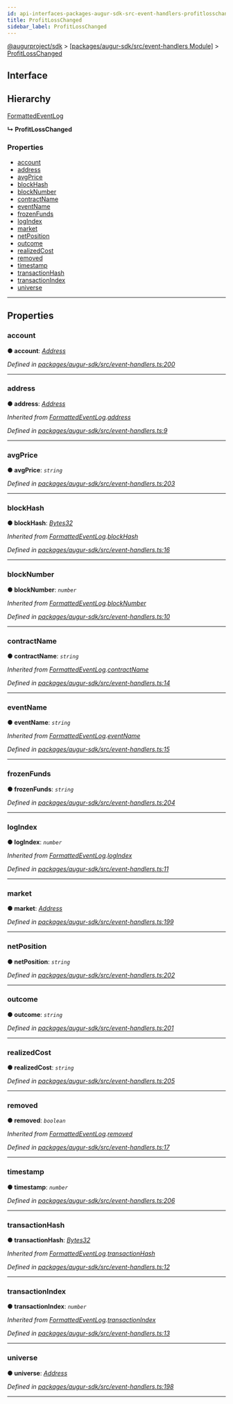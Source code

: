 ```yaml
---
id: api-interfaces-packages-augur-sdk-src-event-handlers-profitlosschanged
title: ProfitLossChanged
sidebar_label: ProfitLossChanged
---
```


[@augurproject/sdk](api-readme.md) > [[packages/augur-sdk/src/event-handlers Module]](api-modules-packages-augur-sdk-src-event-handlers-module.md) > [ProfitLossChanged](api-interfaces-packages-augur-sdk-src-event-handlers-profitlosschanged.md)

## Interface

## Hierarchy

 [FormattedEventLog](api-interfaces-packages-augur-sdk-src-event-handlers-formattedeventlog.md)

**↳ ProfitLossChanged**

### Properties

* [account](api-interfaces-packages-augur-sdk-src-event-handlers-profitlosschanged.md#account)
* [address](api-interfaces-packages-augur-sdk-src-event-handlers-profitlosschanged.md#address)
* [avgPrice](api-interfaces-packages-augur-sdk-src-event-handlers-profitlosschanged.md#avgprice)
* [blockHash](api-interfaces-packages-augur-sdk-src-event-handlers-profitlosschanged.md#blockhash)
* [blockNumber](api-interfaces-packages-augur-sdk-src-event-handlers-profitlosschanged.md#blocknumber)
* [contractName](api-interfaces-packages-augur-sdk-src-event-handlers-profitlosschanged.md#contractname)
* [eventName](api-interfaces-packages-augur-sdk-src-event-handlers-profitlosschanged.md#eventname)
* [frozenFunds](api-interfaces-packages-augur-sdk-src-event-handlers-profitlosschanged.md#frozenfunds)
* [logIndex](api-interfaces-packages-augur-sdk-src-event-handlers-profitlosschanged.md#logindex)
* [market](api-interfaces-packages-augur-sdk-src-event-handlers-profitlosschanged.md#market)
* [netPosition](api-interfaces-packages-augur-sdk-src-event-handlers-profitlosschanged.md#netposition)
* [outcome](api-interfaces-packages-augur-sdk-src-event-handlers-profitlosschanged.md#outcome)
* [realizedCost](api-interfaces-packages-augur-sdk-src-event-handlers-profitlosschanged.md#realizedcost)
* [removed](api-interfaces-packages-augur-sdk-src-event-handlers-profitlosschanged.md#removed)
* [timestamp](api-interfaces-packages-augur-sdk-src-event-handlers-profitlosschanged.md#timestamp)
* [transactionHash](api-interfaces-packages-augur-sdk-src-event-handlers-profitlosschanged.md#transactionhash)
* [transactionIndex](api-interfaces-packages-augur-sdk-src-event-handlers-profitlosschanged.md#transactionindex)
* [universe](api-interfaces-packages-augur-sdk-src-event-handlers-profitlosschanged.md#universe)

---

## Properties

<a id="account"></a>

###  account

**● account**: *[Address](api-modules-packages-augur-sdk-src-event-handlers-module.md#address)*

*Defined in [packages/augur-sdk/src/event-handlers.ts:200](https://github.com/AugurProject/augur/blob/a689f5d0f9/packages/augur-sdk/src/event-handlers.ts#L200)*

___
<a id="address"></a>

###  address

**● address**: *[Address](api-modules-packages-augur-sdk-src-event-handlers-module.md#address)*

*Inherited from [FormattedEventLog](api-interfaces-packages-augur-sdk-src-event-handlers-formattedeventlog.md).[address](api-interfaces-packages-augur-sdk-src-event-handlers-formattedeventlog.md#address)*

*Defined in [packages/augur-sdk/src/event-handlers.ts:9](https://github.com/AugurProject/augur/blob/a689f5d0f9/packages/augur-sdk/src/event-handlers.ts#L9)*

___
<a id="avgprice"></a>

###  avgPrice

**● avgPrice**: *`string`*

*Defined in [packages/augur-sdk/src/event-handlers.ts:203](https://github.com/AugurProject/augur/blob/a689f5d0f9/packages/augur-sdk/src/event-handlers.ts#L203)*

___
<a id="blockhash"></a>

###  blockHash

**● blockHash**: *[Bytes32](api-modules-packages-augur-sdk-src-event-handlers-module.md#bytes32)*

*Inherited from [FormattedEventLog](api-interfaces-packages-augur-sdk-src-event-handlers-formattedeventlog.md).[blockHash](api-interfaces-packages-augur-sdk-src-event-handlers-formattedeventlog.md#blockhash)*

*Defined in [packages/augur-sdk/src/event-handlers.ts:16](https://github.com/AugurProject/augur/blob/a689f5d0f9/packages/augur-sdk/src/event-handlers.ts#L16)*

___
<a id="blocknumber"></a>

###  blockNumber

**● blockNumber**: *`number`*

*Inherited from [FormattedEventLog](api-interfaces-packages-augur-sdk-src-event-handlers-formattedeventlog.md).[blockNumber](api-interfaces-packages-augur-sdk-src-event-handlers-formattedeventlog.md#blocknumber)*

*Defined in [packages/augur-sdk/src/event-handlers.ts:10](https://github.com/AugurProject/augur/blob/a689f5d0f9/packages/augur-sdk/src/event-handlers.ts#L10)*

___
<a id="contractname"></a>

###  contractName

**● contractName**: *`string`*

*Inherited from [FormattedEventLog](api-interfaces-packages-augur-sdk-src-event-handlers-formattedeventlog.md).[contractName](api-interfaces-packages-augur-sdk-src-event-handlers-formattedeventlog.md#contractname)*

*Defined in [packages/augur-sdk/src/event-handlers.ts:14](https://github.com/AugurProject/augur/blob/a689f5d0f9/packages/augur-sdk/src/event-handlers.ts#L14)*

___
<a id="eventname"></a>

###  eventName

**● eventName**: *`string`*

*Inherited from [FormattedEventLog](api-interfaces-packages-augur-sdk-src-event-handlers-formattedeventlog.md).[eventName](api-interfaces-packages-augur-sdk-src-event-handlers-formattedeventlog.md#eventname)*

*Defined in [packages/augur-sdk/src/event-handlers.ts:15](https://github.com/AugurProject/augur/blob/a689f5d0f9/packages/augur-sdk/src/event-handlers.ts#L15)*

___
<a id="frozenfunds"></a>

###  frozenFunds

**● frozenFunds**: *`string`*

*Defined in [packages/augur-sdk/src/event-handlers.ts:204](https://github.com/AugurProject/augur/blob/a689f5d0f9/packages/augur-sdk/src/event-handlers.ts#L204)*

___
<a id="logindex"></a>

###  logIndex

**● logIndex**: *`number`*

*Inherited from [FormattedEventLog](api-interfaces-packages-augur-sdk-src-event-handlers-formattedeventlog.md).[logIndex](api-interfaces-packages-augur-sdk-src-event-handlers-formattedeventlog.md#logindex)*

*Defined in [packages/augur-sdk/src/event-handlers.ts:11](https://github.com/AugurProject/augur/blob/a689f5d0f9/packages/augur-sdk/src/event-handlers.ts#L11)*

___
<a id="market"></a>

###  market

**● market**: *[Address](api-modules-packages-augur-sdk-src-event-handlers-module.md#address)*

*Defined in [packages/augur-sdk/src/event-handlers.ts:199](https://github.com/AugurProject/augur/blob/a689f5d0f9/packages/augur-sdk/src/event-handlers.ts#L199)*

___
<a id="netposition"></a>

###  netPosition

**● netPosition**: *`string`*

*Defined in [packages/augur-sdk/src/event-handlers.ts:202](https://github.com/AugurProject/augur/blob/a689f5d0f9/packages/augur-sdk/src/event-handlers.ts#L202)*

___
<a id="outcome"></a>

###  outcome

**● outcome**: *`string`*

*Defined in [packages/augur-sdk/src/event-handlers.ts:201](https://github.com/AugurProject/augur/blob/a689f5d0f9/packages/augur-sdk/src/event-handlers.ts#L201)*

___
<a id="realizedcost"></a>

###  realizedCost

**● realizedCost**: *`string`*

*Defined in [packages/augur-sdk/src/event-handlers.ts:205](https://github.com/AugurProject/augur/blob/a689f5d0f9/packages/augur-sdk/src/event-handlers.ts#L205)*

___
<a id="removed"></a>

###  removed

**● removed**: *`boolean`*

*Inherited from [FormattedEventLog](api-interfaces-packages-augur-sdk-src-event-handlers-formattedeventlog.md).[removed](api-interfaces-packages-augur-sdk-src-event-handlers-formattedeventlog.md#removed)*

*Defined in [packages/augur-sdk/src/event-handlers.ts:17](https://github.com/AugurProject/augur/blob/a689f5d0f9/packages/augur-sdk/src/event-handlers.ts#L17)*

___
<a id="timestamp"></a>

###  timestamp

**● timestamp**: *`number`*

*Defined in [packages/augur-sdk/src/event-handlers.ts:206](https://github.com/AugurProject/augur/blob/a689f5d0f9/packages/augur-sdk/src/event-handlers.ts#L206)*

___
<a id="transactionhash"></a>

###  transactionHash

**● transactionHash**: *[Bytes32](api-modules-packages-augur-sdk-src-event-handlers-module.md#bytes32)*

*Inherited from [FormattedEventLog](api-interfaces-packages-augur-sdk-src-event-handlers-formattedeventlog.md).[transactionHash](api-interfaces-packages-augur-sdk-src-event-handlers-formattedeventlog.md#transactionhash)*

*Defined in [packages/augur-sdk/src/event-handlers.ts:12](https://github.com/AugurProject/augur/blob/a689f5d0f9/packages/augur-sdk/src/event-handlers.ts#L12)*

___
<a id="transactionindex"></a>

###  transactionIndex

**● transactionIndex**: *`number`*

*Inherited from [FormattedEventLog](api-interfaces-packages-augur-sdk-src-event-handlers-formattedeventlog.md).[transactionIndex](api-interfaces-packages-augur-sdk-src-event-handlers-formattedeventlog.md#transactionindex)*

*Defined in [packages/augur-sdk/src/event-handlers.ts:13](https://github.com/AugurProject/augur/blob/a689f5d0f9/packages/augur-sdk/src/event-handlers.ts#L13)*

___
<a id="universe"></a>

###  universe

**● universe**: *[Address](api-modules-packages-augur-sdk-src-event-handlers-module.md#address)*

*Defined in [packages/augur-sdk/src/event-handlers.ts:198](https://github.com/AugurProject/augur/blob/a689f5d0f9/packages/augur-sdk/src/event-handlers.ts#L198)*

___

